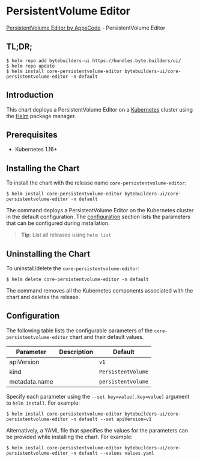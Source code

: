 # PersistentVolume Editor

[PersistentVolume Editor by AppsCode](https://byte.builders) - PersistentVolume Editor

## TL;DR;

```console
$ helm repo add bytebuilders-ui https://bundles.byte.builders/ui/
$ helm repo update
$ helm install core-persistentvolume-editor bytebuilders-ui/core-persistentvolume-editor -n default
```

## Introduction

This chart deploys a PersistentVolume Editor on a [Kubernetes](http://kubernetes.io) cluster using the [Helm](https://helm.sh) package manager.

## Prerequisites

- Kubernetes 1.16+

## Installing the Chart

To install the chart with the release name `core-persistentvolume-editor`:

```console
$ helm install core-persistentvolume-editor bytebuilders-ui/core-persistentvolume-editor -n default
```

The command deploys a PersistentVolume Editor on the Kubernetes cluster in the default configuration. The [configuration](#configuration) section lists the parameters that can be configured during installation.

> **Tip**: List all releases using `helm list`

## Uninstalling the Chart

To uninstall/delete the `core-persistentvolume-editor`:

```console
$ helm delete core-persistentvolume-editor -n default
```

The command removes all the Kubernetes components associated with the chart and deletes the release.

## Configuration

The following table lists the configurable parameters of the `core-persistentvolume-editor` chart and their default values.

|   Parameter   | Description |      Default       |
|---------------|-------------|--------------------|
| apiVersion    |             | `v1`               |
| kind          |             | `PersistentVolume` |
| metadata.name |             | `persistentvolume` |


Specify each parameter using the `--set key=value[,key=value]` argument to `helm install`. For example:

```console
$ helm install core-persistentvolume-editor bytebuilders-ui/core-persistentvolume-editor -n default --set apiVersion=v1
```

Alternatively, a YAML file that specifies the values for the parameters can be provided while
installing the chart. For example:

```console
$ helm install core-persistentvolume-editor bytebuilders-ui/core-persistentvolume-editor -n default --values values.yaml
```
